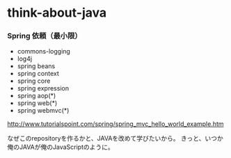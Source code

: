 # think-about-java

### Spring 依頼（最小限）

- commons-logging
- log4j
- spring beans
- spring context
- spring core
- spring expression
- spring aop(*)
- spring web(*)
- spring webmvc(*)

http://www.tutorialspoint.com/spring/spring_mvc_hello_world_example.htm

なぜこのrepositoryを作るかと、JAVAを改めて学びたいから。
きっと、いつか俺のJAVAが俺のJavaScriptのように。